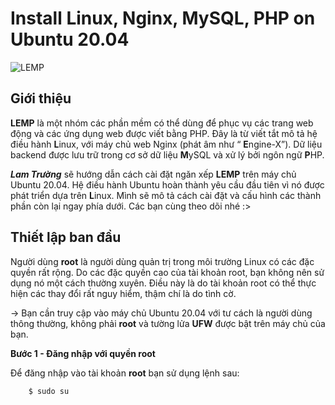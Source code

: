 # Install Linux, Nginx, MySQL, PHP on Ubuntu 20.04
![LEMP](https://user-images.githubusercontent.com/97789851/154805186-c95aca00-a3f3-4d16-bd2a-7c19d7343a3b.png)
## Giới thiệu
**LEMP** là một nhóm các phần mềm có thể dùng để phục vụ các trang web động và các ứng dụng web được viết bằng PHP. Đây là từ viết tắt mô tả hệ điều hành **L**inux, với máy chủ web Nginx (phát âm như “ **E**ngine-X”). Dữ liệu backend được lưu trữ trong cơ sở dữ liệu **M**ySQL và xử lý bởi ngôn ngữ **P**HP.

***Lam Trường*** sẽ hướng dẫn cách cài đặt ngăn xếp **LEMP** trên máy chủ Ubuntu 20.04. Hệ điều hành Ubuntu hoàn thành yêu cầu đầu tiên vì nó được phát triển dựa trên **L**inux. Mình sẽ mô tả cách cài đặt và cấu hình các thành phần còn lại ngay phía dưới. Các bạn cùng theo dõi nhé :>
## Thiết lập ban đầu
Người dùng **root** là người dùng quản trị trong môi trường Linux có các đặc quyền rất rộng. Do các đặc quyền cao của tài khoản root, bạn không nên sử dụng nó một cách thường xuyên. Điều này là do tài khoản root có thể thực hiện các thay đổi rất nguy hiểm, thậm chí là do tình cờ.

-> Bạn cần truy cập vào máy chủ Ubuntu 20.04 với tư cách là người dùng thông thường, không phải **root** và tường lửa **UFW** được bật trên máy chủ của bạn.

**Bước 1 - Đăng nhập với quyền root**

Để đăng nhập vào tài khoản **root** bạn sử dụng lệnh sau:
        
        $ sudo su